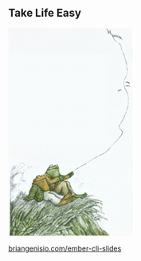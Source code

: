 ##  Take Life Easy

![Frog and Toad -- Kite -- "Days with Frog and Toad" -- Arnold Lobel](assets/frog-and-toad-take-life-easy.png)

[briangenisio.com/ember-cli-slides](http://briangenisio.com/ember-cli-slides)
